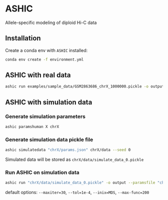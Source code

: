 # ASHIC

Allele-specific modeling of diploid Hi-C data

## Installation

Create a conda env with `ASHIC` installed:

```bash
conda env create -f environment.yml
```

## ASHIC with real data

```bash
ashic run examples/sample_data/GSM2863686_chrX_1000000.pickle -o output --seed 0 --separate
```

## ASHIC with simulation data

### Generate simulation parameters

```bash
ashic paramshuman X chrX
```

### Generate simulation data pickle file

```bash
ashic simulatedata "chrX/params.json" chrX/data --seed 0
```

Simulated data will be stored as `chrX/data/simulate_data_0.pickle`

### Run ASHIC on simulation data

```bash
ashic run "chrX/data/simulate_data_0.pickle" -o output --paramsfile "chrX/params.json"  --simulated --seed 0 --separate
```

default options: `--maxiter=30`, `--tol=1e-4`, `--inix=MDS`, `--max-func=200`
